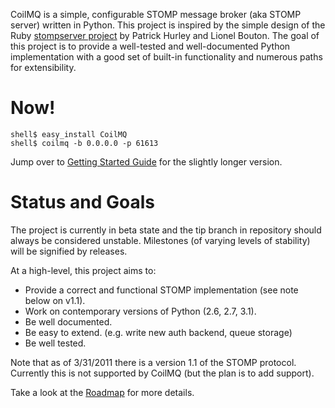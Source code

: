 CoilMQ is a simple, configurable STOMP message broker (aka STOMP server) written in Python. This project is inspired by the simple design of the Ruby [stompserver project](http://rubyforge.org/projects/stompserver/) by Patrick Hurley and Lionel Bouton. The goal of this project is to provide a well-tested and well-documented Python implementation with a good set of built-in functionality and numerous paths for extensibility.

Now!
====

    shell$ easy_install CoilMQ
    shell$ coilmq -b 0.0.0.0 -p 61613

Jump over to [Getting Started Guide](http://code.google.com/p/coilmq/wiki/GettingStarted) for the slightly longer version.

Status and Goals
================
The project is currently in beta state and the tip branch in repository should always be considered unstable. Milestones (of varying levels of stability) will be signified by releases.

At a high-level, this project aims to:

* Provide a correct and functional STOMP implementation (see note below on v1.1).
* Work on contemporary versions of Python (2.6, 2.7, 3.1).
* Be well documented.
* Be easy to extend. (e.g. write new auth backend, queue storage)
* Be well tested.

Note that as of 3/31/2011 there is a version 1.1 of the STOMP protocol. Currently this is not supported by CoilMQ (but the plan is to add support).

Take a look at the [Roadmap](http://code.google.com/p/coilmq/wiki/Roadmap) for more details.

